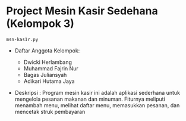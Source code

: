 # Project Mesin Kasir Sedehana (Kelompok 3)
`msn-kas1r.py`

* Daftar Anggota Kelompok:
  * Dwicki Herlambang
  * Muhammad Fajrin Nur
  * Bagas Juliansyah
  * Adikari Hutama Jaya

* Deskripsi : Program mesin kasir ini adalah aplikasi sederhana untuk mengelola pesanan makanan dan minuman. Fiturnya meliputi menambah menu, melihat daftar menu, memasukkan pesanan, dan mencetak struk pembayaran
